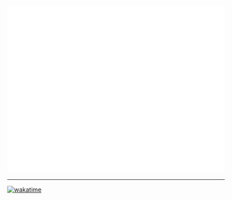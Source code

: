 ![Metrics](https://github.com/ArtemBielkovskyi/ArtemBielkovskyi/blob/main/github-metrics.svg)

---

[![wakatime](https://wakatime.com/badge/user/48b2ffad-a011-426a-9872-604ca21e280f.svg)](https://wakatime.com/@48b2ffad-a011-426a-9872-604ca21e280f)